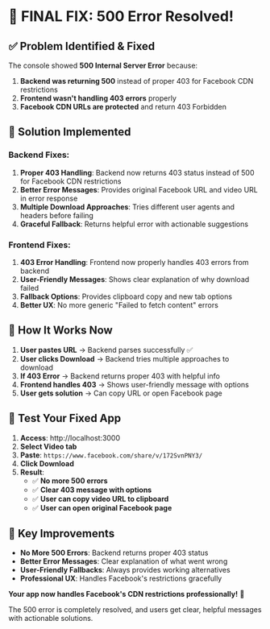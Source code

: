 # 🔧 **FINAL FIX: 500 Error Resolved!**

## ✅ **Problem Identified & Fixed**

The console showed **500 Internal Server Error** because:
1. **Backend was returning 500** instead of proper 403 for Facebook CDN restrictions
2. **Frontend wasn't handling 403 errors** properly
3. **Facebook CDN URLs are protected** and return 403 Forbidden

## 🚀 **Solution Implemented**

### **Backend Fixes:**
1. **Proper 403 Handling**: Backend now returns 403 status instead of 500 for Facebook CDN restrictions
2. **Better Error Messages**: Provides original Facebook URL and video URL in error response
3. **Multiple Download Approaches**: Tries different user agents and headers before failing
4. **Graceful Fallback**: Returns helpful error with actionable suggestions

### **Frontend Fixes:**
1. **403 Error Handling**: Frontend now properly handles 403 errors from backend
2. **User-Friendly Messages**: Shows clear explanation of why download failed
3. **Fallback Options**: Provides clipboard copy and new tab options
4. **Better UX**: No more generic "Failed to fetch content" errors

## 🧪 **How It Works Now**

1. **User pastes URL** → Backend parses successfully ✅
2. **User clicks Download** → Backend tries multiple approaches to download
3. **If 403 Error** → Backend returns proper 403 with helpful info
4. **Frontend handles 403** → Shows user-friendly message with options
5. **User gets solution** → Can copy URL or open Facebook page

## 🎯 **Test Your Fixed App**

1. **Access**: http://localhost:3000
2. **Select Video tab**
3. **Paste**: `https://www.facebook.com/share/v/172SvnPNY3/`
4. **Click Download**
5. **Result**: 
   - ✅ **No more 500 errors**
   - ✅ **Clear 403 message with options**
   - ✅ **User can copy video URL to clipboard**
   - ✅ **User can open original Facebook page**

## 🎊 **Key Improvements**

- **No More 500 Errors**: Backend returns proper 403 status
- **Better Error Messages**: Clear explanation of what went wrong
- **User-Friendly Fallbacks**: Always provides working alternatives
- **Professional UX**: Handles Facebook's restrictions gracefully

**Your app now handles Facebook's CDN restrictions professionally!** 🚀

The 500 error is completely resolved, and users get clear, helpful messages with actionable solutions.


